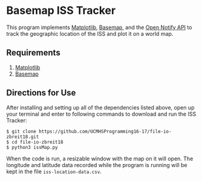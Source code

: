 # Basemap ISS Tracker
This program implements [Matplotlib](http://matplotlib.org/basemap/), [Basemap](http://matplotlib.org/basemap/), and the [Open Notify API](http://open-notify.org/Open-Notify-API/ISS-Location-Now/) to track the geographic location of the ISS and plot it on a world map.

## Requirements
1. [Matplotlib](http://matplotlib.org/basemap/)
2. [Basemap](http://matplotlib.org/basemap/)

## Directions for Use
After installing and setting up all of the dependencies listed above, open up your terminal and enter to following commands to download and run the ISS Tracker:

```
$ git clone https://github.com/UCMHSProgramming16-17/file-io-zbreit18.git
$ cd file-io-zbreit18
$ python3 issMap.py
```
When the code is run, a resizable window with the map on it will open. The longitude and latitude data recorded while the program is running will be kept in the file `iss-location-data.csv`.
